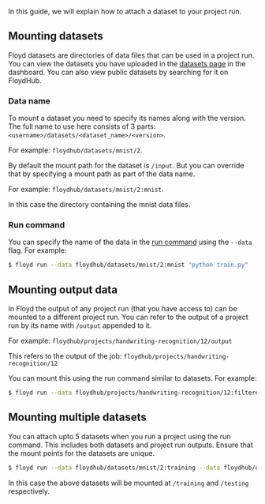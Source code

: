 In this guide, we will explain how to attach a dataset to your project run.

## Mounting datasets

Floyd datasets are directories of data files that can be used in a project run. You can view the datasets you 
have uploaded in the [datasets page](https://www.floydhub.com/datasets) in the dashboard. You can also view 
public datasets by searching for it on FloydHub.

### Data name

To mount a dataset you need to specify its names along with the version. The full name to use here consists of 3 
parts: `<username>/datasets/<dataset_name>/<version>`. 

For example: `floydhub/datasets/mnist/2`.

By default the mount path for the dataset is `/input`. But you can override that by specifying a mount path as 
part of the data name.

For example: `floydhub/datasets/mnist/2:mnist`.

In this case the directory containing the mnist data files.

### Run command

You can specify the name of the data in the [run command](../commands/run.md) using the `--data` flag. For example:

```bash
$ floyd run --data floydhub/datasets/mnist/2:mnist "python train.py"
```

## Mounting output data

In Floyd the output of any project run (that you have access to) can be mounted to a different project run.
You can refer to the output of a project run by its name with `/output` appended to it.

For example: `floydhub/projects/handwriting-recognition/12/output`

This refers to the output of the job: `floydhub/projects/handwriting-recognition/12`

You can mount this using the run command similar to datasets. For example:

```bash
$ floyd run --data floydhub/projects/handwriting-recognition/12:filtered_training_data "python train.py"
```

## Mounting multiple datasets

You can attach upto 5 datasets when you run a project using the run command. This includes both datasets and 
project run outputs. Ensure that the mount points for the datasets are unique.

```bash
$ floyd run --data floydhub/datasets/mnist/2:training --data floydhub/datasets/digits/1:testing "python script.py"
```
In this case the above datasets will be mounted at `/training` and `/testing` respectively.

